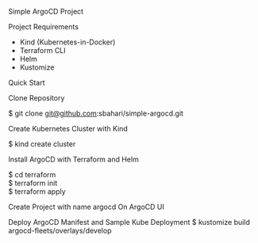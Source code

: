 Simple ArgoCD Project

Project Requirements

- Kind (Kubernetes-in-Docker)
- Terraform CLI
- Helm
- Kustomize

Quick Start

Clone Repository

$ git clone git@github.com:sbahari/simple-argocd.git

Create Kubernetes Cluster with Kind

$ kind create cluster

Install ArgoCD with Terraform and Helm

$ cd terraform <br />
$ terraform init <br />
$ terraform apply <br />

Create Project with name argocd On ArgoCD UI

Deploy ArgoCD Manifest and Sample Kube Deployment
$ kustomize build argocd-fleets/overlays/develop
